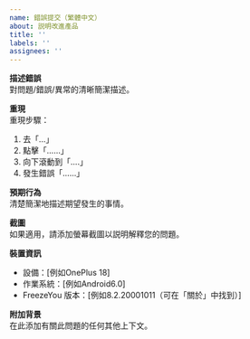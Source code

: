 ```yaml
---
name: 錯誤提交（繁體中文）
about: 説明改進產品
title: ''
labels: ''
assignees: ''
---
```


**描述錯誤**  
對問題/錯誤/異常的清晰簡潔描述。

**重現**  
重現步驟：
1. 去「...」 
2. 點擊「......」 
3. 向下滾動到「....」 
4. 發生錯誤「......」

**預期行為**  
清楚簡潔地描述期望發生的事情。

**截圖**  
如果適用，請添加螢幕截圖以説明解釋您的問題。

**裝置資訊**

- 設備：[例如OnePlus 18]
- 作業系統：[例如Android6.0]
- FreezeYou 版本：[例如8.2.20001011（可在「關於」中找到）]

**附加背景**  
在此添加有關此問題的任何其他上下文。